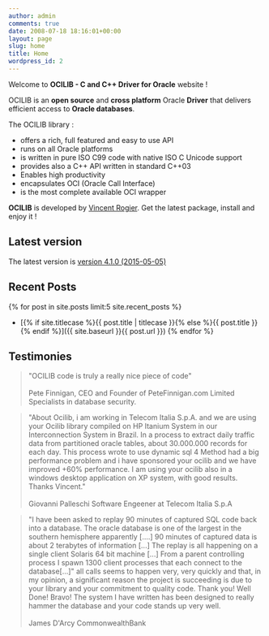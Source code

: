```yaml
---
author: admin
comments: true
date: 2008-07-18 18:16:01+00:00
layout: page
slug: home
title: Home
wordpress_id: 2
---
```


Welcome to **OCILIB - C and C++ Driver for Oracle** website !

OCILIB is an **open source** and **cross platform** Oracle **Driver** that delivers efficient access to **Oracle databases**.

The OCILIB library  :

  * offers a rich, full featured and easy to use API
  * runs on all Oracle platforms
  * is written in pure ISO C99 code with native ISO C Unicode support
  * provides also a C++ API written in standard C++03
  * Enables high productivity
  * encapsulates OCI (Oracle Call Interface)
  * is the most complete available OCI wrapper

**OCILIB** is developed by [Vincent Rogier]({{site.baseurl}}/about/). Get the latest package, install and enjoy it !
  
## Latest version

The latest version is [version 4.1.0 (2015-05-05)]({{site.projecturl}}/releases/)
 
 <p id="DownloadCount"></p>
 
## Recent Posts

{% for post in site.posts limit:5 site.recent_posts %}
  *  [{% if site.titlecase %}{{ post.title | titlecase }}{% else %}{{ post.title }}{% endif %}]({{ site.baseurl }}{{ post.url }})
{% endfor %}
 
## Testimonies
  
>"OCILIB code is truly a really nice piece of code"
><br/>  
>Pete Finnigan, CEO and Founder of PeteFinnigan.com Limited
>Specialists in database security.

>"About Ocilib, i am working in Telecom Italia S.p.A. and we are using your Ocilib library compiled on HP Itanium System in our Interconnection System in Brazil. In a process to extract daily traffic data from partitioned oracle tables, about 30.000.000 records for each day. This process wrote to use dynamic sql 4 Method had a big performance problem and i have sponsored your ocilib and we have improved +60% performance. I am using your ocilib also in a windows desktop application on XP system, with good results. Thanks Vincent."
><br/>  
>Giovanni Palleschi
>Software Engeener at Telecom Italia S.p.A
      
>"I have been asked to replay 90 minutes of captured SQL code back into a database. The oracle database is one of the largest in the southern hemisphere apparently [....] 90 minutes of captured data is about 2 terabytes of information [...] The replay is all happening on a single client Solaris 64 bit machine [...] From a parent controlling process I spawn 1300 client processes that each connect to the database[...]"
>all calls seems to happen very, very quickly and that, in my opinion, a significant reason the project is succeeding is due to your library and your commitment to quality code.
>Thank you! Well Done! Bravo!
>The system I have written has been designed to really hammer the database and your code stands up very well.
><br/>   
>James D'Arcy
>CommonwealthBank

<script>

    function getHTTPObject()
    {
        if (typeof XMLHttpRequest != 'undefined') 
        {
            return new XMLHttpRequest();
        }
        try 
        { 
            return new ActiveXObject("Msxml2.XMLHTTP"); 
        } catch (e)
        { 
            try 
            { 
               return new ActiveXObject("Microsoft.XMLHTTP"); 
            } 
            catch (e)
            {
            } 
        }
        return false;
    }
    
	(function() {

		var GetJson = function(url, successHandler, errorHandler) 
        {			
			var xhr = getHTTPObject();
			xhr.open('get', url, true);
			xhr.onload = function() {
				var status = xhr.status;
				if (status == 200) {
					successHandler && successHandler(JSON.parse(xhr.responseText));
				} else {
					errorHandler && errorHandler(status);
				}
			};
			xhr.send();
		};

		GetJson('https://api.github.com/repos/vrogier/ocilib/releases/latest', function(data)
		{			
			var total = 56242; // Value as 2015-07-15 from source forge. Need to add rest call to SF.Net
			for (i in data.assets)
			{
			  total = total + data.assets[i].download_count;
			}				
			document.getElementById('DownloadCount').innerHTML =  '<br/>Total of download since first release : ' + '<b>' + total + '</b>';
		});

	}());
</script>
